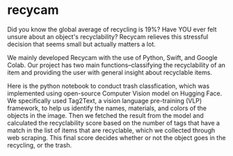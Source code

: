 # recycam
Did you know the global average of recycling is 19%? Have YOU ever felt unsure about an object's recyclability? Recycam relieves this stressful decision that seems small but actually matters a lot.

We mainly developed Recycam with the use of Python, Swift, and Google Colab. Our project has two main functions–classifying the recyclability of an item and providing the user with general insight about recyclable items.

Here is the python notebook to conduct trash classfication, which was implemented using open-source Computer Vision model on Hugging Face. We specifically used Tag2Text, a vision language pre-training (VLP) framework, to help us identify the names, materials, and colors of the objects in the image. Then we fetched the result from the model and calculated the recyclability score based on the number of tags that have a match in the list of items that are recyclable, which we collected through web scraping. This final score decides whether or not the object goes in the recycling, or the trash. 
